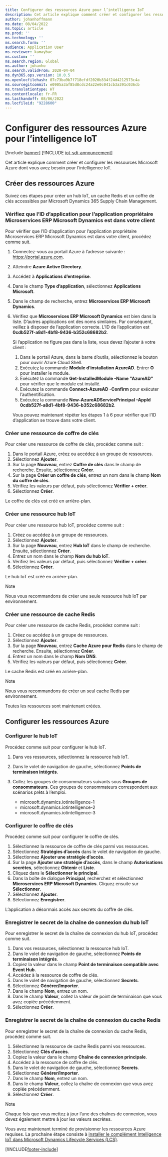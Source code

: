 ```yaml
---
title: Configurer des ressources Azure pour l’intelligence IoT
description: Cet article explique comment créer et configurer les ressources Microsoft Azure dont vous avez besoin pour l’intelligence IoT.
author: johanhoffmann
ms.date: 08/04/2022
ms.topic: article
ms.prod: ''
ms.technology: ''
ms.search.form: ''
audience: Application User
ms.reviewer: kamaybac
ms.custom: ''
ms.search.region: Global
ms.author: johanho
ms.search.validFrom: 2020-04-04
ms.dyn365.ops.version: 10.0.5
ms.openlocfilehash: 07c73ba9b7f718efdf2020b334f24d4212573c4a
ms.sourcegitcommit: e0905a3af85d8cdc24a22e0c041cb3a391c036cb
ms.translationtype: HT
ms.contentlocale: fr-FR
ms.lasthandoff: 08/06/2022
ms.locfileid: "9228600"
---
```

# <a name="set-up-azure-resources-for-iot-intelligence"></a>Configurer des ressources Azure pour l’intelligence IoT

[!include [banner](../../includes/banner.md)]
[!INCLUDE [iot-sdi-announcement](../../includes/iot-sdi-announcement.md)]

Cet article explique comment créer et configurer les ressources Microsoft Azure dont vous avez besoin pour l’intelligence IoT.

## <a name="create-azure-resources"></a>Créer des ressources Azure

Suivez ces étapes pour créer un hub IoT, un cache Redis et un coffre de clés accessibles par Microsoft Dynamics 365 Supply Chain Management.

### <a name="verify-that-the-microsoft-dynamics-erp-microservices-first-party-app-id-is-in-your-tenant"></a>Vérifiez que l’ID d’application pour l’application propriétaire Microservices ERP Microsoft Dynamics est dans votre client

Pour vérifier que l’ID d’application pour l’application propriétaire Microservices ERP Microsoft Dynamics est dans votre client, procédez comme suit.

1. Connectez-vous au portail Azure à l’adresse suivante : <https://portal.azure.com>.
2. Atteindre **Azure Active Directory**.
3. Accédez à **Applications d’entreprise**.
4. Dans le champ **Type d’application**, sélectionnez **Applications Microsoft**.
5. Dans le champ de recherche, entrez **Microservices ERP Microsoft Dynamics**.
6. Vérifiez que **Microservices ERP Microsoft Dynamics** est bien dans la liste. D’autres applications ont des noms similaires. Par conséquent, veillez à disposer de l’application correcte. L’ID de l’application est **0cdb527f-a8d1-4bf8-9436-b352c68682b2**.

    Si l’application ne figure pas dans la liste, vous devez l’ajouter à votre client :

    1. Dans le portail Azure, dans la barre d’outils, sélectionnez le bouton pour ouvrir Azure Cloud Shell.
    2. Exécutez la commande **Module d’installation AzureAD**. Entrer **O** pour installer le module.
    3. Exécutez la commande **Get-InstalledModule -Name "AzureAD"** pour vérifier que le module est installé.
    4. Exécutez la commande **Connect-AzureAD -Confirm** pour exécuter l’authentification.
    5. Exécutez la commande **New-AzureADServicePrincipal -AppId 0cdb527f-a8d1-4bf8-9436-b352c68682b2**.

    Vous pouvez maintenant répéter les étapes 1 à 6 pour vérifier que l’ID d’application se trouve dans votre client.

### <a name="create-a-key-vault-resource"></a>Créer une ressource de coffre de clés

Pour créer une ressource de coffre de clés, procédez comme suit :

1. Dans le portail Azure, créez ou accédez à un groupe de ressources.
2. Sélectionnez **Ajouter**.
3. Sur la page **Nouveau**, entrez **Coffre de clés** dans le champ de recherche. Ensuite, sélectionnez **Créer**.
4. Sur la page **Créer un coffre de clés**, entrez un nom dans le champ **Nom du coffre de clés**.
5. Vérifiez les valeurs par défaut, puis sélectionnez **Vérifier + créer**.
6. Sélectionnez **Créer**.

Le coffre de clés est créé en arrière-plan.

### <a name="create-an-iot-hub-resource"></a>Créer une ressource hub IoT

Pour créer une ressource hub IoT, procédez comme suit :

1. Créez ou accédez à un groupe de ressources.
2. Sélectionnez **Ajouter**.
3. Sur la page **Nouveau**, entrez **Hub IoT** dans le champ de recherche. Ensuite, sélectionnez **Créer**.
4. Entrez un nom dans le champ **Nom du hub IoT**.
5. Vérifiez les valeurs par défaut, puis sélectionnez **Vérifier + créer**.
6. Sélectionnez **Créer**.

Le hub IoT est créé en arrière-plan.

> [!NOTE]
> Nous vous recommandons de créer une seule ressource hub IoT par environnement.

### <a name="create-a-redis-cache-resource"></a>Créer une ressource de cache Redis

Pour créer une ressource de cache Redis, procédez comme suit :

1. Créez ou accédez à un groupe de ressources.
2. Sélectionnez **Ajouter**.
3. Sur la page **Nouveau**, entrez **Cache Azure pour Redis** dans le champ de recherche. Ensuite, sélectionnez **Créer**.
4. Entrez un nom dans le champ **Nom DNS**.
5. Vérifiez les valeurs par défaut, puis sélectionnez **Créer**.

Le cache Redis est créé en arrière-plan.

> [!NOTE]
> Nous vous recommandons de créer un seul cache Redis par environnement.

Toutes les ressources sont maintenant créées.

## <a name="configure-the-azure-resources"></a>Configurer les ressources Azure

### <a name="configure-the-iot-hub"></a>Configurer le hub IoT

Procédez comme suit pour configurer le hub IoT.

1. Dans vos ressources, sélectionnez la ressource hub IoT.
2. Dans le volet de navigation de gauche, sélectionnez **Points de terminaison intégrés**.
3. Collez les groupes de consommateurs suivants sous **Groupes de consommateurs**. Ces groupes de consommateurs correspondent aux scénarios prêts à l’emploi.

    + microsoft.dynamics.iotintelligence-1
    + microsoft.dynamics.iotintelligence-2
    + microsoft.dynamics.iotintelligence-3

### <a name="configure-the-key-vault"></a>Configurer le coffre de clés

Procédez comme suit pour configurer le coffre de clés.

1. Sélectionnez la ressource de coffre de clés parmi vos ressources.
2. Sélectionnez **Stratégies d’accès** dans le volet de navigation de gauche.
3. Sélectionnez **Ajouter une stratégie d’accès**.
4. Sur la page **Ajouter une stratégie d’accès**, dans le champ **Autorisations secrètes**, sélectionnez **Obtenir** et **Liste**.
5. Cliquez dans le **Sélectionner le principal**.
6. Dans la boîte de dialogue **Principal**, recherchez et sélectionnez **Microservices ERP Microsoft Dynamics**. Cliquez ensuite sur **Sélectionner**.
7. Sélectionnez **Ajouter**.
8. Sélectionnez **Enregistrer**.

L’application a désormais accès aux secrets du coffre de clés.

### <a name="save-the-iot-hub-connection-string-secret"></a>Enregistrer le secret de la chaîne de connexion du hub IoT

Pour enregistrer le secret de la chaîne de connexion du hub IoT, procédez comme suit.

1. Dans vos ressources, sélectionnez la ressource hub IoT.
2. Dans le volet de navigation de gauche, sélectionnez **Points de terminaison intégrés**.
3. Copiez la valeur dans le champ **Point de terminaison compatible avec Event Hub**.
4. Accédez à la ressource de coffre de clés.
5. Dans le volet de navigation de gauche, sélectionnez **Secrets**.
6. Sélectionnez **Générer/Importer**.
7. Dans le champ **Nom**, entrez un nom.
8. Dans le champ **Valeur**, collez la valeur de point de terminaison que vous avez copiée précédemment.
9. Sélectionnez **Créer**.

### <a name="save-the-redis-cache-connection-string-secret"></a>Enregistrer le secret de la chaîne de connexion du cache Redis

Pour enregistrer le secret de la chaîne de connexion du cache Redis, procédez comme suit.

1. Sélectionnez la ressource de cache Redis parmi vos ressources.
2. Sélectionnez **Clés d’accès**.
3. Copiez la valeur dans le champ **Chaîne de connexion principale**.
4. Accédez à la ressource de coffre de clés.
5. Dans le volet de navigation de gauche, sélectionnez **Secrets**.
6. Sélectionnez **Générer/Importer**.
7. Dans le champ **Nom**, entrez un nom.
8. Dans le champ **Valeur**, collez la chaîne de connexion que vous avez copiée précédemment.
9. Sélectionnez **Créer**.

> [!NOTE]
> Chaque fois que vous mettez à jour l’une des chaînes de connexion, vous devez également mettre à jour les valeurs secrètes.

Vous avez maintenant terminé de provisionner les ressources Azure requises. La prochaine étape consiste à [installer le complément Intelligence IoT dans Microsoft Dynamics Lifecycle Services (LCS)](iot-lcs-setup.md).


[!INCLUDE[footer-include](../../includes/footer-banner.md)]

